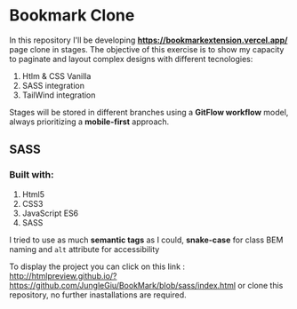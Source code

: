 # Bookmark Clone
In this repository I'll be developing **https://bookmarkextension.vercel.app/** page clone in stages. The objective of this exercise is to show my capacity to paginate and layout complex designs with different tecnologies:

1. Htlm & CSS Vanilla
2. SASS integration
3. TailWind integration

Stages will be stored in different branches using a **GitFlow workflow** model, always prioritizing a **mobile-first** approach.

## SASS 


### Built with:
1. Html5
2. CSS3
3. JavaScript ES6
4. SASS

 I tried to use as much **semantic tags** as I could, **snake-case** for class BEM naming and `alt` attribute for accessibility

To display the project you can click on this link :
http://htmlpreview.github.io/?https://github.com/JungleGiu/BookMark/blob/sass/index.html
or clone this repository, no further inastallations are required.
